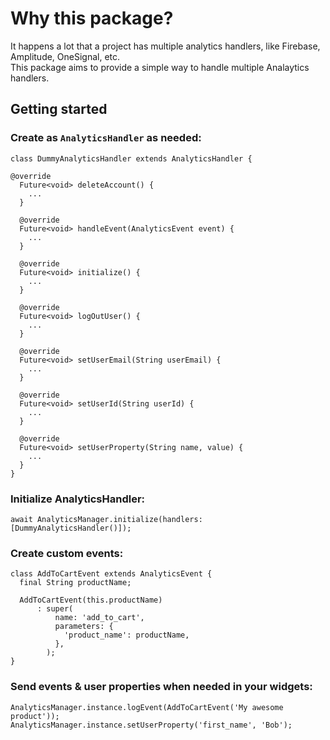 # Why this package?

It happens a lot that a project has multiple analytics handlers, like Firebase, Amplitude, OneSignal, etc.  
This package aims to provide a simple way to handle multiple Analaytics handlers.


## Getting started

### Create as `AnalyticsHandler` as needed:
```
class DummyAnalyticsHandler extends AnalyticsHandler {  

@override
  Future<void> deleteAccount() {
    ...
  }

  @override
  Future<void> handleEvent(AnalyticsEvent event) {
    ...
  }

  @override
  Future<void> initialize() {
    ...
  }

  @override
  Future<void> logOutUser() {
    ...
  }

  @override
  Future<void> setUserEmail(String userEmail) {
    ...
  }

  @override
  Future<void> setUserId(String userId) {
    ...
  }

  @override
  Future<void> setUserProperty(String name, value) {
    ...
  }
}
```

### Initialize AnalyticsHandler:

```
await AnalyticsManager.initialize(handlers: [DummyAnalyticsHandler()]);
```
### Create custom events:

``` 
class AddToCartEvent extends AnalyticsEvent {  
  final String productName;  
  
  AddToCartEvent(this.productName)  
      : super(  
          name: 'add_to_cart',  
          parameters: {  
            'product_name': productName,  
          },  
        );  
}
```

### Send events & user properties when needed in your widgets:
```
AnalyticsManager.instance.logEvent(AddToCartEvent('My awesome product'));
AnalyticsManager.instance.setUserProperty('first_name', 'Bob');
```